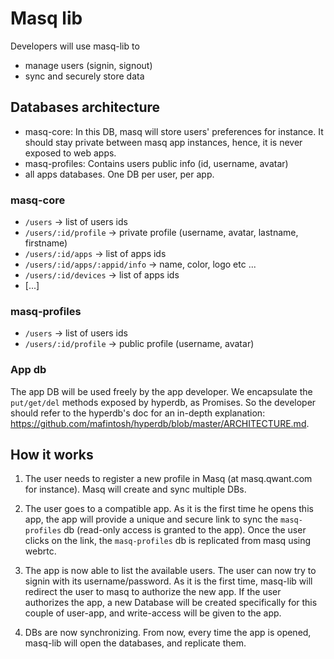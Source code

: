 # Masq lib

Developers will use masq-lib to

- manage users (signin, signout)
- sync and securely store data

## Databases architecture

- masq-core: In this DB, masq will store users' preferences for instance. It should stay private between masq app instances, hence, it is never exposed to web apps.
- masq-profiles: Contains users public info (id, username, avatar)
- all apps databases. One DB per user, per app.

### masq-core

- `/users` -> list of users ids
- `/users/:id/profile` -> private profile (username, avatar, lastname, firstname)
- `/users/:id/apps` -> list of apps ids
- `/users/:id/apps/:appid/info` -> name, color, logo etc ...
- `/users/:id/devices` -> list of apps ids
- [...]

### masq-profiles

- `/users` -> list of users ids
- `/users/:id/profile` -> public profile (username, avatar)

### App db

The app DB will be used freely by the app developer. We encapsulate the `put/get/del` methods exposed by hyperdb, as Promises. So the developer should refer to the hyperdb's doc for an in-depth explanation: https://github.com/mafintosh/hyperdb/blob/master/ARCHITECTURE.md.

## How it works

1) The user needs to register a new profile in Masq (at masq.qwant.com for instance). Masq will create and sync multiple DBs.

2) The user goes to a compatible app. As it is the first time he opens this app, the app will provide a unique and secure link to sync the `masq-profiles` db (read-only access is granted to the app). Once the user clicks on the link, the `masq-profiles` db is replicated from masq using webrtc.

3) The app is now able to list the available users. The user can now try to signin with its username/password. As it is the first time, masq-lib will redirect the user to masq to authorize the new app. If the user authorizes the app, a new Database will be created specifically for this couple of user-app, and write-access will be given to the app.

4) DBs are now synchronizing. From now, every time the app is opened, masq-lib will open the databases, and replicate them.
